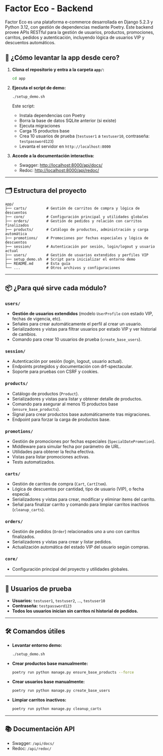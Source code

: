 # Factor Eco - Backend

Factor Eco es una plataforma e-commerce desarrollada en Django 5.2.3 y Python 3.12, con gestión de dependencias mediante Poetry. Este backend provee APIs RESTful para la gestión de usuarios, productos, promociones, carritos, pedidos y autenticación, incluyendo lógica de usuarios VIP y descuentos automáticos.

## 🚀 ¿Cómo levantar la app desde cero?

1. **Clona el repositorio y entra a la carpeta `app/`:**
   ```bash
   cd app
   ```
2. **Ejecuta el script de demo:**
   ```bash
   ./setup_demo.sh
   ```
   Este script:
   - Instala dependencias con Poetry
   - Borra la base de datos SQLite anterior (si existe)
   - Ejecuta migraciones
   - Carga 15 productos base
   - Crea 10 usuarios de prueba (`testuser1` a `testuser10`, contraseña: `testpassword123`)
   - Levanta el servidor en `http://localhost:8000`

3. **Accede a la documentación interactiva:**
   - Swagger: [http://localhost:8000/api/docs/](http://localhost:8000/api/docs/)
   - Redoc: [http://localhost:8000/api/redoc/](http://localhost:8000/api/redoc/)

---

## 🗂️ Estructura del proyecto

```
app/
├── carts/         # Gestión de carritos de compra y lógica de descuentos
├── core/          # Configuración principal y utilidades globales
├── orders/        # Gestión de pedidos y relación con carritos finalizados
├── products/      # Catálogo de productos, administración y carga automática
├── promotions/    # Promociones por fechas especiales y lógica de descuentos
├── session/       # Autenticación por sesión, login/logout y usuario actual
├── users/         # Gestión de usuarios extendidos y perfiles VIP
├── setup_demo.sh  # Script para inicializar el entorno demo
├── README.md      # Esta guía
└── ...            # Otros archivos y configuraciones
```

---

## 📦 ¿Para qué sirve cada módulo?

### `users/`
- **Gestión de usuarios extendidos** (modelo `UserProfile` con estado VIP, fechas de vigencia, etc).
- Señales para crear automáticamente el perfil al crear un usuario.
- Serializadores y vistas para filtrar usuarios por estado VIP y ver historial de cambios.
- Comando para crear 10 usuarios de prueba (`create_base_users`).

### `session/`
- Autenticación por sesión (login, logout, usuario actual).
- Endpoints protegidos y documentación con drf-spectacular.
- Soporte para pruebas con CSRF y cookies.

### `products/`
- Catálogo de productos (`Product`).
- Serializadores y vistas para listar y obtener detalle de productos.
- Comando para asegurar al menos 15 productos base (`ensure_base_products`).
- Signal para crear productos base automáticamente tras migraciones.
- Endpoint para forzar la carga de productos base.

### `promotions/`
- Gestión de promociones por fechas especiales (`SpecialDatePromotion`).
- Middleware para simular fecha por parámetro de URL.
- Utilidades para obtener la fecha efectiva.
- Vistas para listar promociones activas.
- Tests automatizados.

### `carts/`
- Gestión de carritos de compra (`Cart`, `CartItem`).
- Lógica de descuentos por cantidad, tipo de usuario (VIP), o fecha especial.
- Serializadores y vistas para crear, modificar y eliminar items del carrito.
- Señal para finalizar carrito y comando para limpiar carritos inactivos (`cleanup_carts`).

### `orders/`
- Gestión de pedidos (`Order`) relacionados uno a uno con carritos finalizados.
- Serializadores y vistas para crear y listar pedidos.
- Actualización automática del estado VIP del usuario según compras.

### `core/`
- Configuración principal del proyecto y utilidades globales.

---

## 👤 Usuarios de prueba
- **Usuarios:** `testuser1`, `testuser2`, ..., `testuser10`
- **Contraseña:** `testpassword123`
- **Todos los usuarios inician sin carritos ni historial de pedidos.**

---

## 🛠️ Comandos útiles

- **Levantar entorno demo:**
  ```bash
  ./setup_demo.sh
  ```
- **Crear productos base manualmente:**
  ```bash
  poetry run python manage.py ensure_base_products --force
  ```
- **Crear usuarios base manualmente:**
  ```bash
  poetry run python manage.py create_base_users
  ```
- **Limpiar carritos inactivos:**
  ```bash
  poetry run python manage.py cleanup_carts
  ```

---

## 📚 Documentación API
- Swagger: `/api/docs/`
- Redoc: `/api/redoc/`
